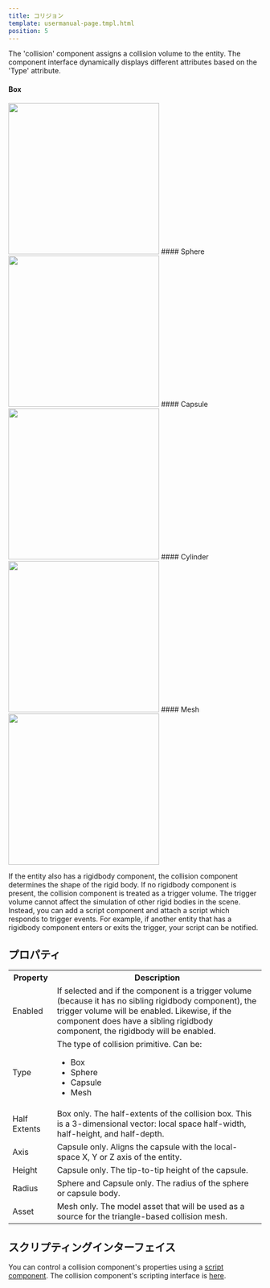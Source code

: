 ```yaml
---
title: コリジョン
template: usermanual-page.tmpl.html
position: 5
---
```


The 'collision' component assigns a collision volume to the entity. The component interface dynamically displays different attributes based on the 'Type' attribute.

#### Box
<img src="/images/user-manual/components/component-collision-box.jpg" style="width: 300px" />
#### Sphere
<img src="/images/user-manual/components/component-collision-sphere.jpg" style="width: 300px" />
#### Capsule
<img src="/images/user-manual/components/component-collision-capsule.jpg" style="width: 300px" />
#### Cylinder
<img src="/images/user-manual/components/component-collision-cylinder.jpg" style="width: 300px" />
#### Mesh
<img src="/images/user-manual/components/component-collision-mesh.jpg" style="width: 300px" />

If the entity also has a rigidbody component, the collision component determines the shape of the rigid body. If no rigidbody component is present, the collision component is treated as a trigger volume. The trigger volume cannot affect the simulation of other rigid bodies in the scene. Instead, you can add a script component and attach a script which responds to trigger events. For example, if another entity that has a rigidbody component enters or exits the trigger, your script can be notified.

## プロパティ

<table class="table table-striped">
    <col class="property-name"></col>
    <col class="property-description"></col>
    <tr><th>Property</th><th>Description</th></tr>
    <tr><td>Enabled</td><td>If selected and if the component is a trigger volume (because it has no sibling rigidbody component), the trigger volume will be enabled. Likewise, if the component does have a sibling rigidbody component, the rigidbody will be enabled.</td></tr>
    <tr><td>Type</td><td>The type of collision primitive. Can be:<ul><li>Box</li><li>Sphere</li><li>Capsule</li><li>Mesh</li></ul></td></tr>
    <tr><td>Half Extents</td><td>Box only. The half-extents of the collision box. This is a 3-dimensional vector: local space half-width, half-height, and half-depth.</td></tr>
    <tr><td>Axis</td><td>Capsule only. Aligns the capsule with the local-space X, Y or Z axis of the entity.</td></tr>
    <tr><td>Height</td><td>Capsule only. The tip-to-tip height of the capsule.</td></tr>
    <tr><td>Radius</td><td>Sphere and Capsule only. The radius of the sphere or capsule body.</td></tr>
    <tr><td>Asset</td><td>Mesh only. The model asset that will be used as a source for the triangle-based collision mesh.</td></tr>
</table>

## スクリプティングインターフェイス

You can control a collision component's properties using a [script component][6]. The collision component's scripting interface is [here][7].

[6]: /user-manual/packs/components/script
[7]: /engine/api/stable/symbols/pc.CollisionComponent.html

[1]: /images/platform/component_collisionbox.png
[2]: /images/platform/component_collisionsphere.png
[3]: /images/platform/component_collisioncapsule.png
[4]: /images/platform/component_collisioncylinder.png
[5]: /images/platform/component_collisionmesh.png

